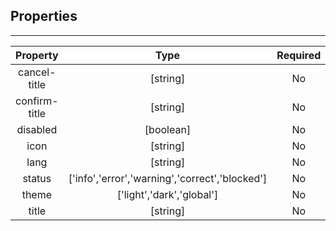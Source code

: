 ## Properties

---         
| Property | Type | Required | Default | Statement |
|:---:|:---:|:---:|:---:|:---:|
| cancel-title | [string] | No | 'Cancel' | cancel text |
| confirm-title | [string] | No | 'Confirm' | confirm text |
| disabled | [boolean] | No | false | disabled |
| icon | [string] | No | undefined | title icon |
| lang | [string] | No | 'global' | i18n |
| status | ['info','error','warning','correct','blocked'] | No | 'info' | status |
| theme | ['light','dark','global'] | No | 'global' | theme |
| title | [string] | No | 'Tip' | title |

